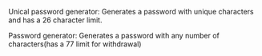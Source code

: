 Unical password generator: Generates a password with unique characters and has a 26 character limit.

Password generator: Generates a password with any number of characters(has a 77 limit for withdrawal)
